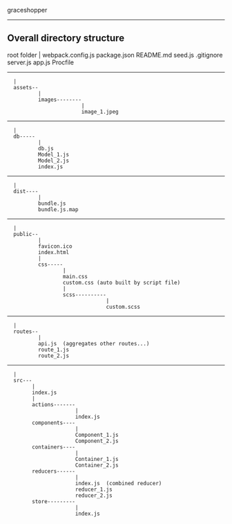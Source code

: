 graceshopper



-----------------------------
Overall directory structure
-----------------------------

root folder
  |
  webpack.config.js
  package.json
  README.md
  seed.js
  .gitignore
  server.js
  app.js
  Procfile

------
      |
      assets--
              |
              images--------
                            |
                            image_1.jpeg
------
      |
      db-----
              | 
              db.js
              Model_1.js
              Model_2.js
              index.js
------
      |
      dist----
              | 
              bundle.js
              bundle.js.map
------
      |
      public--
              |
              favicon.ico
              index.html
              |
              css-----
                      | 
                      main.css
                      custom.css (auto built by script file)
                      |
                      scss----------
                                    |
                                    custom.scss
------
      |
      routes--
              |
              api.js  (aggregates other routes...)
              route_1.js
              route_2.js
------
      |
      src---
            |
            index.js
            | 
            actions-------
                          |
                          index.js
            components----
                          |
                          Component_1.js
                          Component_2.js
            containers----
                          |
                          Container_1.js
                          Container_2.js
            reducers------
                          |
                          index.js  (combined reducer)
                          reducer_1.js
                          reducer_2.js
            store---------
                          |
                          index.js



